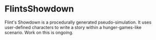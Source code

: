 # FlintsShowdown
Flint's Showdown is a procedurally generated pseudo-simulation. It uses user-defined characters to write a story within a hunger-games-like scenario. Work on this is ongoing.
